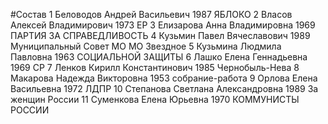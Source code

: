 #Состав
1 Беловодов Андрей Васильевич 1987 ЯБЛОКО
2 Власов Алексей Владимирович 1973 ЕР
3 Елизарова Анна Владимировна 1969 ПАРТИЯ ЗА СПРАВЕДЛИВОСТЬ
4 Кузьмин Павел Вячеславович 1989 Муниципальный Совет МО МО Звездное
5 Кузьмина Людмила Павловна 1963 СОЦИАЛЬНОЙ ЗАЩИТЫ
6 Лашко Елена Геннадьевна 1969 СР
7 Ленков Кирилл Константинович 1985 Чернобыль-Нева
8 Макарова Надежда Викторовна 1953 собрание-работа
9 Орлова Елена Васильевна 1972 ЛДПР
10 Степанова Светлана Александровна 1989 За женщин России
11 Суменкова Елена Юрьевна 1970 КОММУНИСТЫ РОССИИ
